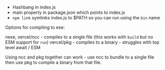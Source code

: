 - Hashbang in index.js
- main property in package.json which points to index.js
- `npm link` symlinks index.js to $PATH so you can run using the `bin` name


Options for compiling to exe:

nexe, 
vercel/ncc - compiles to a single file (this works with `build` but no ESM support for `run`)
vercel/pkg - compiles to a binary - struggles with top level await / ESM

Using ncc and pkg together can work - use ncc to bundle to a single file then use pkg to compile a binary from that file.